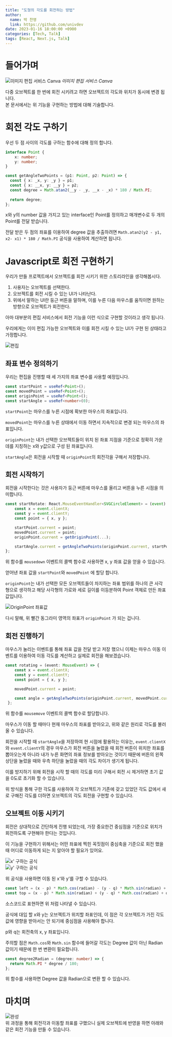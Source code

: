 ```yaml
---
title: "도형의 각도를 회전하는 방법"
author:
  name: 박 찬영
  link: https://github.com/univdev
date: 2023-01-16 18:00:00 +0900
categories: [Tech, Talk]
tags: [React, Next.js, Talk]
---
```

# 들어가며
![이미지 편집 서비스 Canva](images/%E1%84%92%E1%85%AA%E1%84%86%E1%85%A7%E1%86%AB%20%E1%84%80%E1%85%B5%E1%84%85%E1%85%A9%E1%86%A8%202023-01-09%20%E1%84%8B%E1%85%A9%E1%84%8C%E1%85%A5%E1%86%AB%2010.37.55.gif)
_이미지 편집 서비스 Canva_

다중 오브젝트를 한 번에 회전 시키려고 하면 오브젝트의 각도와 위치가 동시에 변경 됩니다.  
본 문서에서는 위 기능을 구현하는 방법에 대해 기술합니다.

# 회전 각도 구하기
우선 두 점 사이의 각도를 구하는 함수에 대해 정의 합니다.

```typescript
interface Point {
	x: number;
	y: number;
}

const getAngleTwoPoints = (p1: Point, p2: Point) => {
  const { x: _x, y: _y } = p1;
  const { x: __x, y: __y } = p2;
  const degree = Math.atan2(__y - _y, __x - _x) * 180 / Math.PI;
  
  return degree;
};
```

x와 y의 number 값을 가지고 있는 interface인 Point를 정의하고 매개변수로 두 개의 Point를 전달 받습니다.

전달 받은 두 점의 좌표를 이용하여 degree 값을 추출하려면 `Math.atan2(y2 - y1, x2- x1) * 180 / Math.PI` 공식을 사용하여 계산하면 됩니다.

# Javascript로 회전 구현하기
우리가 만들 프로젝트에서 오브젝트를 회전 시키기 위한 스토리라인을 생각해봅시다.

1. 사용자는 오브젝트를 선택한다.
2. 오브젝트를 회전 시킬 수 있는 UI가 나타난다.
3. 위에서 말하는 UI란 둥근 버튼을 말하며, 이를 누른 다음 마우스를 움직이면 원하는 방향으로 오브젝트가 회전한다.

아마 대부분의 편집 서비스에서 회전 기능을 이런 식으로 구현할 것이라고 생각 됩니다.

우리에게는 이미 편집 가능한 오브젝트와 이를 회전 시킬 수 있는 UI가 구현 된 상태라고 가정합니다.

![편집](images/20230109153239.png)

## 좌표 변수 정의하기
우리는 편집을 진행할 때 세 가지의 좌표 변수를 사용할 예정입니다.

```typescript
const startPoint = useRef<Point>();
const movedPoint = useRef<Point>();
const originPoint = useRef<Point>();
const startAngle = useRef<number>(0);
```

`startPoint`는 마우스를 누른 시점에 확보한 마우스의 좌표입니다.

`movedPoint`는 마우스를 누른 상태에서 이동 하면서 지속적으로 변경 되는 마우스의 좌표입니다.

`originPoint`는 내가 선택한 오브젝트들이 위치 된 좌표 지점을 기준으로 정확히 가운데를 지칭하는 x와 y값으로 구성 된 좌표입니다.

`startAngle`은 회전을 시작할 때  `originPoint`의 회전각을 구해서 저장합니다.

## 회전 시작하기
회전을 시작한다는 것은 사용자가 둥근 버튼에 마우스를 올리고 버튼을 누른 시점을 의미합니다.

```typescript
const startRotate: React.MouseEventHandler<SVGCircleElement> = (event) => {
	const x = event.clientX;
	const y = event.clientY;
	const point = { x, y };

	startPoint.current = point;
	movedPoint.current = point;
	originPoint.current = getOriginPoint(...);

	startAngle.current = getAngleTwoPoints(originPoint.current, startPoint.current);
};
```

위 함수를 `mousedown` 이벤트의 콜백 함수로 사용하면 x, y 좌표 값을 얻을 수 있습니다.

얻어낸 좌표 값을 `startPoint`와 `movedPoint` 에 할당 합니다.

`originPoint`는 내가 선택한 모든 오브젝트들이 차지하는 좌표 범위를 하나의 큰 사각형으로 생각하고 해당 사각형의 가로와 세로 길이를 이등분하여 Point 객체로 만든 좌표 값입니다.

![OriginPoint 좌표값](images/%E1%84%89%E1%85%B3%E1%84%8F%E1%85%B3%E1%84%85%E1%85%B5%E1%86%AB%E1%84%89%E1%85%A3%E1%86%BA%202023-01-09%20%E1%84%8B%E1%85%A9%E1%84%92%E1%85%AE%201.45.02.png)

다시 말해, 위 빨간 동그라미 영역의 좌표가 `originPoint` 가 되는 겁니다.

## 회전 진행하기
마우스가 눌리는 이벤트를 통해 좌표 값을 전달 받고 저장 했으니 이제는 마우스 이동 이벤트를 이용하여 이동 각도를 계산하고 실제로 회전을 해보겠습니다.

```typescript
const rotating = (event: MouseEvent) => {
	const x = event.clientX;
	const y = event.clientY;
	const point = { x, y };

	movedPoint.current = point;

	const angle = getAngleTwoPoints(originPoint.current, movedPoint.current) - startAngle.current;
 };
```

위 함수를 `mousemove` 이벤트의 콜백 함수로 할당합니다.

마우스가 이동 할 때마다 현재 마우스의 좌표를 받아오고, 위와 같은 원리로 각도를 불러올 수 있습니다.

회전을 시작할 때 `startAngle`을 저장하여 현 시점에 활용하는 이유는, `event.clientX`와 `event.clientY`의 경우 마우스가 회전 버튼을 눌렀을 때 회전 버튼이 위치한 좌표를 뽑아오는게 아니라 내가 누른 화면의 좌표 정보를 받아오는 것이기 때문에 버튼의 왼쪽 상단을 눌렀을 때와 우측 하단을 눌렀을 때의 각도 차이가 생기게 됩니다.

이를 방지하기 위해 회전을 시작 할 때의 각도를 미리 구해서 회전 시 제거하면 초기 값을 0도로 초기화 할 수 있습니다.

위 방식을 통해 구한 각도를 사용하여 각 오브젝트가 기존에 갖고 있었던 각도 값에서 새로 구해진 각도를 더하면 오브젝트의 각도 회전을 구현할 수 있습니다.

## 오브젝트 이동 시키기
회전은 상대적으로 간단하게 진행 되었는데, 가장 중요한건 중심점을 기준으로 위치가 회전하도록 구현해야 한다는 것입니다.

이 기능을 구현하기 위해서는 어떤 좌표에 찍힌 꼭짓점이 중심축을 기준으로 회전 했을 때 어디로 이동하게 되는 지 알아야 할 필요가 있어요.

![x' 구하는 공식](images/20230109155018.png)  
![y' 구하는 공식](images/20230109155039.png)

위 공식을 사용하면 이동 된 x’와 y’를 구할 수 있습니다.

```typescript
const left = (x - p) * Math.cos(radian) - (y - q) * Math.sin(radian) + p;
const top = (x - p) * Math.sin(radian) + (y - q) * Math.cos(radian) + q;
```

소스코드로 표현하면 위 처럼 나타낼 수 있습니다.

공식에 대입 할 x와 y는 오브젝트가 위치할 좌표인데, 이 점은 각 오브젝트가 가진 각도값에 영향을 받아서는 안 되기에 중심점을 사용해야 합니다.

p와 q는 회전축의 x, y 좌표입니다.

주의할 점은 `Math.cos`와 `Math.sin` 함수에  들어갈 각도는 Degree 값이 아닌 Radian 값이기 때문에 한 번 변환이 필요합니다.

```typescript
const degree2Radian = (degree: number) => {
  return Math.PI * degree / 180;
};
```

위 함수를 사용하면 Degree 값을 Radian으로 변환 할 수 있습니다.

# 마치며
![완성](images/%E1%84%92%E1%85%AA%E1%84%86%E1%85%A7%E1%86%AB%20%E1%84%80%E1%85%B5%E1%84%85%E1%85%A9%E1%86%A8%202023-01-09%20%E1%84%8B%E1%85%A9%E1%84%92%E1%85%AE%202.26.28.gif)  
위 과정을 통해 회전각과 이동할 좌표를 구했으니 실제 오브젝트에 반영을 하면 아래와 같은 회전 기능을 만들 수 있습니다.